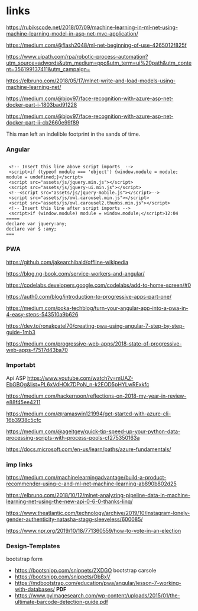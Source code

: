 # links
https://rubikscode.net/2018/07/09/machine-learning-in-ml-net-using-machine-learning-model-in-asp-net-mvc-application/

https://medium.com/@flash2048/ml-net-beginning-of-use-4265012f825f

https://www.uipath.com/rpa/robotic-process-automation?utm_source=adwords&utm_medium=ppc&utm_term=ui%20path&utm_content=356199137411&utm_campaign=

https://elbruno.com/2018/05/17/mlnet-write-and-load-models-using-machine-learning-net/

https://medium.com/@bjov97/face-recognition-with-azure-asp-net-docker-part-i-1803bad91228

https://medium.com/@bjov97/face-recognition-with-azure-asp-net-docker-part-ii-cb2660e99f89


This man left an indelible footprint in the sands of time.

### Angular

```angular

 <!-- Insert this line above script imports  -->
 <script>if (typeof module === 'object') {window.module = module; module = undefined;}</script>
 <script src="assets/js/jquery.min.js"></script>
 <script src="assets/js/jquery-ui.min.js"></script>
 <!--<script src="assets/js/jquery-mobile.js"></script>-->
 <script src="assets/js/owl.carousel.min.js"></script>
 <script src="assets/js/owl.carousel2.thumbs.min.js"></script>
 <!-- Insert this line after script imports -->
 <script>if (window.module) module = window.module;</script>12:04
=====
declare var jquery:any;
declare var $ :any;
===
```

### PWA

https://github.com/jakearchibald/offline-wikipedia

https://blog.ng-book.com/service-workers-and-angular/

https://codelabs.developers.google.com/codelabs/add-to-home-screen/#0

https://auth0.com/blog/introduction-to-progressive-apps-part-one/

https://medium.com/poka-techblog/turn-your-angular-app-into-a-pwa-in-4-easy-steps-543510a9b626

https://dev.to/ronakpatel70/creating-pwa-using-angular-7-step-by-step-guide-1mb3

https://medium.com/progressive-web-apps/2018-state-of-progressive-web-apps-f7517d43ba70

### Importabt 
Api ASP
https://www.youtube.com/watch?v=mUAZ-EbGBOg&list=PL6xVdHOk7DPoN_n-k2EOD5pHYLwRExkfc

https://medium.com/hackernoon/reflections-on-2018-my-year-in-review-e88f45ee4211


https://medium.com/@ramaswin121994/get-started-with-azure-cli-16b3938c5cfc


https://medium.com/@ageitgey/quick-tip-speed-up-your-python-data-processing-scripts-with-process-pools-cf275350163a

https://docs.microsoft.com/en-us/learn/paths/azure-fundamentals/


### imp links 
https://medium.com/machinelearningadvantage/build-a-product-recommender-using-c-and-ml-net-machine-learning-ab890b802d25

https://elbruno.com/2018/10/12/mlnet-analyzing-pipeline-data-in-machine-learning-net-using-the-new-api-0-6-0-thanks-linq/

https://www.theatlantic.com/technology/archive/2019/10/instagram-lonely-gender-authenticity-natasha-stagg-sleeveless/600085/


https://www.npr.org/2019/10/18/771360559/how-to-vote-in-an-election


### Design-Templates 
bootstrap form
- https://bootsnipp.com/snippets/ZXDGO
bootstrap carsole
- https://bootsnipp.com/snippets/ObBxV
- https://mdbootstrap.com/education/pwa/angular/lesson-7-working-with-databases/
**PDF**
- https://www.pyimagesearch.com/wp-content/uploads/2015/01/the-ultimate-barcode-detection-guide.pdf
